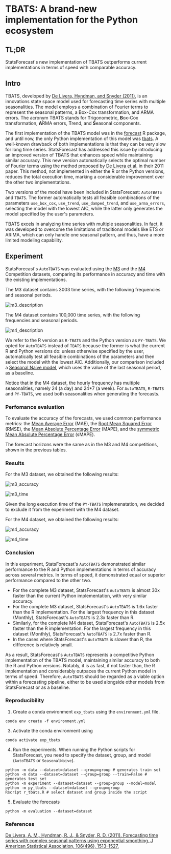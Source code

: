 # TBATS: A brand-new implementation for the Python ecosystem

## TL;DR

StatsForecast's new implementation of TBATS outperforms current implementations in terms of speed with comparable accuracy. 

## Intro 

TBATS, developed by [De Livera, Hyndman, and Snyder (2011)](https://www.robjhyndman.com/papers/ComplexSeasonality.pdf), is an innovations state space model used for forecasting time series with multiple seasonalities. The model employs a combination of Fourier terms to represent the seasonal patterns, a Box-Cox transformation, and ARMA errors. The acronym TBATS stands for **T**rigonometric, **B**ox-Cox transformation, **A**RMA errors, **T**rend, and **S**easonal components.

The first implementation of the TBATS model was in the [forecast](https://pkg.robjhyndman.com/forecast/reference/tbats.html) R package, and until now, the only Python implementation of this model was [tbats](https://github.com/intive-DataScience/tbats). A well-known drawback of both implementations is that they can be very slow for long time series. StatsForecast has addressed this issue by introducing an improved version of TBATS that enhances speed while maintaining similar accuracy. This new version automatically selects the optimal number of Fourier terms using the method proposed by [De Livera et al.](https://www.robjhyndman.com/papers/ComplexSeasonality.pdf) in their 2011 paper. This method, not implemented in either the R or the Python versions, reduces the total execution time, marking a considerable improvement over the other two implementations.

Two versions of the model have been included in StatsForecast: `AutoTBATS` and `TBATS`. The former automatically tests all feasible combinations of the parameters `use_box_cox`, `use_trend`, `use_damped_trend`, and `use_arma_errors`, selecting the model with the lowest AIC, while the latter only generates the model specified by the user's parameters.

TBATS excels in analyzing time series with multiple seasonalities. In fact, it was developed to overcome the limitations of traditional models like ETS or ARIMA, which can only handle one seasonal pattern, and thus, have a more limited modeling capability. 

## Experiment 

StatsForecast's `AutoTBATS` was evaluated using the [M3](https://www.sciencedirect.com/science/article/abs/pii/S0169207000000571) and the [M4](https://www.sciencedirect.com/science/article/pii/S0169207019301128) Competition datasets, comparing its performance in accuracy and time with the existing implementations. 

The M3 dataset contains 3003 time series, with the following frequencies and seasonal periods. 

![m3_description](https://github.com/Nixtla/statsforecast/assets/47995617/82760595-e240-47f1-b56b-b8d5c2ee0634)

The M4 dataset contains 100,000 time series, with the following frequencies and seasonal periods.

![m4_description](https://github.com/Nixtla/statsforecast/assets/47995617/374287a2-ab62-47ae-b91a-b5dd1f8db8b1)

We refer to the R version as `R-TBATS` and the Python version as `PY-TBATS`. We opted for `AutoTBATS` instead of `TBATS` because the former is what the current R and Python versions do: unless otherwise specified by the user, automatically test all feasible combinations of the parameters and then select the model with the lowest AIC. Additionally, our comparison included a [Seasonal Naive model](https://nixtlaverse.nixtla.io/statsforecast/src/core/models.html#seasonalnaive), which uses the value of the last seasonal period, as a baseline. 

Notice that in the M4 dataset, the hourly frequency has multiple seasonalities, namely 24 (a day) and 24*7 (a week). For `AutoTBATS`, `R-TBATS` and `PY-TBATS`, we used both seasonalities when generating the forecasts. 

### Perfomance evaluation

To evaluate the accuracy of the forecasts, we used common performance metrics: the [Mean Average Error](https://nixtlaverse.nixtla.io/utilsforecast/losses.html#mae) (MAE), the [Root Mean Squared Error](https://nixtlaverse.nixtla.io/utilsforecast/losses.html#rmse) (RMSE), the [Mean Absolute Percentage Error](https://nixtlaverse.nixtla.io/utilsforecast/losses.html#mape) (MAPE), and the [symmetric Mean Absolute Percentage Error](https://nixtlaverse.nixtla.io/utilsforecast/losses.html#smape) (sMAPE).

The forecast horizons were the same as in the M3 and M4 competitions, shown in the previous tables. 

### Results

For the M3 dataset, we obtained the following results: 

![m3_accuracy](https://github.com/Nixtla/statsforecast/assets/47995617/e2a07768-7fc8-409f-81e8-ef28bd8856b7)

![m3_time](https://github.com/Nixtla/statsforecast/assets/47995617/c84000b2-f3e8-4225-940c-6c27b8fc1c50)

Given the long execution time of the `PY-TBATS` implemenatation, we decided to exclude it from the experiment with the M4 dataset. 

For the M4 dataset, we obtained the following results:  

![m4_accuracy](https://github.com/Nixtla/statsforecast/assets/47995617/483144a8-4eb9-42f4-91a5-cfaf08022b45)

![m4_time](https://github.com/Nixtla/statsforecast/assets/47995617/2e010aab-ee42-47fd-b85e-b46091f0f7ca)

### Conclusion

In this experiment, StatsForecast's `AutoTBATS` demonstrated similar performance to the R and Python implementations in terms of accuracy across several metrics. In terms of speed, it demonstrated equal or superior performance compared to the other two.

  - For the complete M3 dataset, StatsForecast's `AutoTBATS` is almost 30x faster than the current Python implementation, with very similar accuracy. 
  - For the complete M3 dataset, StatsForecast's `AutoTBATS` is 1.6x faster than the R implementation. For the largest frequency in this dataset (Monthly), StatsForecast's `AutoTBATS` is 2.3x faster than R. 
  - Similarly, for the complete M4 dataset, StatsForecast's `AutoTBATS` is 2.5x faster than the R implementation. For the largest frequency in this dataset (Monthly), StatsForecast's `AutoTBATS` is 2.7x faster than R. 
  - In the cases where StatsForecast's `AutoTBATS` is slower than R, the difference is relatively small.

As a result, StatsForecast's `AutoTBATS` represents a competitive Python implementation of the TBATS model, maintaining similar accuracy to both the R and Python versions. Notably, it is as fast, if not faster than, the R implementation and considerably outpaces the current Python model in terms of speed. Therefore, `AutoTBATS` should be regarded as a viable option within a forecasting pipeline, either to be used alongside other models from StatsForecast or as a baseline.

### Reproducibility
1. Create a conda environment `exp_tbats` using the `environment.yml` file.
  ```shell
  conda env create -f environment.yml
  ```

3. Activate the conda environment using
  ```shell
  conda activate exp_tbats
  ```

4. Run the experiments. When running the Python scripts for StatsForecast, you need to specify the dataset, group, and model (`AutoTBATS` or `SeasonalNaive`). 
  ```shell
  python -m data --dataset=dataset --group=group # generates train set
  python -m data --dataset=dataset --group=group --train=False # generates test set 
  python -m experiment --dataset=dataset --group=group --model=model 
  python -m py_tbats --dataset=dataset --group=group
  Rscript r_tbats.R # select dataset and group inside the script
  ```
  
5. Evaluate the forecasts 
  ```shell
  python -m evaluation --dataset=dataset
  ```

### References

[De Livera, A. M., Hyndman, R. J., & Snyder, R. D. (2011). Forecasting time series with complex seasonal patterns using exponential smoothing. J American Statistical Association, 106(496), 1513–1527.](https://www.robjhyndman.com/papers/ComplexSeasonality.pdf)
